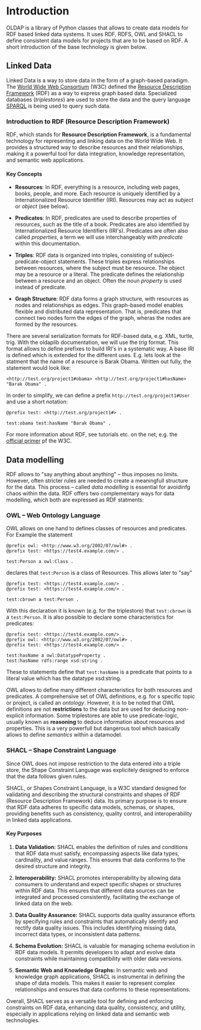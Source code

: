 # Introduction

OLDAP is a library of Python classes that allows to create data models for RDF based linked data systems.
It uses RDF, RDFS, OWL and SHACL to define consistent data models for projects that are to be based on RDF.
A short introduction of the base technology is given below.

## Linked Data

Linked Data is a way to store data in the form of a graph-based paradigm. The
[World Wide Web Consortium](https://www.w3.org) (W3C) defined the
[Resource Description Framework](https://www.w3.org/RDF/) (RDF) as a way to express graph based data. Specialized
databases (_triplestores_) are used to store the data and the query language
[SPARQL](https://en.wikipedia.org/wiki/SPARQL) is being used to query such data.

### Introduction to RDF (Resource Description Framework)

RDF, which stands for **Resource Description Framework**, is a fundamental technology for representing and linking data
on the World Wide Web. It provides a structured way to describe resources and their relationships, making it a powerful
tool for data integration, knowledge representation, and semantic web applications.

#### Key Concepts

- **Resources**: In RDF, everything is a resource, including web pages, books, people, and more.
  Each resource is uniquely identified by a Internationalized Resource Identifier (IRI). Resources may act
  as _subject_ or _object_ (see below).

- **Predicates**: In RDF, predicates are used to describe properties of resources, such as the title of a book.
  Predicates are also identified by Internationalized Resource Identifiers (IRI's). Predicates are often also called
  *properties*, a term we will use interchangeably with *predicate* within this documentation.

- **Triples**: RDF data is organized into triples, consisting of subject-predicate-object statements. These triples
  express relationships between resources, where the subject must be resource. The object may be a resource or a
  literal. The predicate defines the relationship between a resource and an object. Often the noun _property_
  is used instead of predicate. 

- **Graph Structure**: RDF data forms a graph structure, with resources as nodes and relationships as edges.
  This graph-based model enables flexible and distributed data representation. That is, predicates that connect two
  nodes form the edges of the graph, wheras the nodes are formed by the resources.

There are several serialization formats for RDF-based data, e.g. XML, turtle, trig. With the oldaplib documentation, we
will use the _trig_ format. This format allows to define prefixes to build IRI's in a systematic way. A base IRI is
defined which is extended for the different uses. E.g. lets look at the statment that the name of a resource is
Barak Obama. Written out fully, the statement would look like:
```turtle
<http://test.org/project1#obama> <http://test.org/project1#hasName> "Barak Obama" .
```
In order to simplify, we can define a prefix `http://test.org/project1#User` and use a short notation:
```turtle
@prefix test: <http://test.org/project1#> .

test:obama test:hasName "Barak Obama" .
```

For more information about RDF, see tutorials etc. on the net, e.g. the
[official primer](https://www.w3.org/TR/rdf-primer/) pf the W3C.

## Data modelling
RDF allows to "say anything about anything" – thus imposes no limits. However, often stricter rules are needed to
create a meaningfull structure for the data. This process – called _data modelling_ is essential for avoidinfg chaos
within the data. RDF offers two complementary ways for data modelling, which both are expressed as RDF statments:

### OWL – Web Ontology Language
OWL allows on one hand to defines classes of resources and predicates. For Example the statement
```turtle
@prefix owl: <http://www.w3.org/2002/07/owl#> .
@prefix test: <https://test4.example.com/> .

test:Person a owl:Class .
```
declares that `test:Person` is a class of Resources. This allows later to "say"
```turtle
@prefix test: <https://test4.example.com/> .
@prefix test: <https://test4.example.com/> .

test:cbrown a test:Person .
```
With this declaration it is known (e.g. for the triplestore) that `test:cbrown` is a `test:Person`. It is also
possible to declare some characteristics for predicates:
```turtle
@prefix test: <https://test4.example.com/> .
@prefix owl: <http://www.w3.org/2002/07/owl#> .
@prefix test: <https://test4.example.com/> .

test:hasName a owl:DatatypeProperty .
test:hasName rdfs:range xsd:string .
```
These to statements define that `test:hasName` is a predicate that points to a literal value which has the
datatype xsd:string.

OWL allows to define many different characteristics for both resources and predicates. A comprehensive set of OWL 
definitions, e.g. for s specific topic or project, is called an _ontology_. However, it is to be noted that OWL
definitions are not **restrictions** to the data but are used for deducing non-explicit information. Some
triplestores are able to use predicate-logic, usually known as **reasoning** to deduce information about resources
and properties. This is a very powerfull but dangerous tool which basically allows to define *semantics* within a
datamodel.


### SHACL – Shape Constraint Language
Since OWL does not impose restriction to the data entered into a triple store, the Shape Constraint Language was
explicitely designed to enforce that the data follows given rules.

SHACL, or Shapes Constraint Language, is a W3C standard designed for validating and describing the structural
constraints and shapes of RDF (Resource Description Framework) data. Its primary purpose is to ensure that RDF data
adheres to specific data models, schemas, or shapes, providing benefits such as consistency, quality control, and
interoperability in linked data applications.

#### Key Purposes

1. **Data Validation:** SHACL enables the definition of rules and conditions that RDF data must satisfy,
encompassing aspects like data types, cardinality, and value ranges. This ensures that data conforms to the desired
structure and integrity.

2. **Interoperability:** SHACL promotes interoperability by allowing data consumers to understand and expect specific
   shapes or structures within RDF data. This ensures that different data sources can be integrated and processed
   consistently, facilitating the exchange of linked data on the web.

3. **Data Quality Assurance:** SHACL supports data quality assurance efforts by specifying rules and constraints that
   automatically identify and rectify data quality issues. This includes identifying missing data, incorrect data types,
   or inconsistent data patterns.

4. **Schema Evolution:** SHACL is valuable for managing schema evolution in RDF data models. It permits developers to
   adapt and evolve data constraints while maintaining compatibility with older data versions.

5. **Semantic Web and Knowledge Graphs:** In semantic web and knowledge graph applications, SHACL is instrumental in
   defining the shape of data models. This makes it easier to represent complex relationships and ensures that data
   conforms to these representations.

Overall, SHACL serves as a versatile tool for defining and enforcing constraints on RDF data, enhancing data quality,
consistency, and utility, especially in applications relying on linked data and semantic web technologies.

